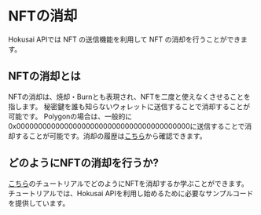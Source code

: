 # NFTの消却


Hokusai APIでは NFT の送信機能を利用して NFT の消却を行うことができます。

## NFTの消却とは


NFTの消却は、焼却・Burnとも表現され、NFTを二度と使えなくさせることを指します。
秘密鍵を誰も知らないウォレットに送信することで消却することが可能です。
Polygonの場合は、一般的に0x0000000000000000000000000000000000000000に送信することで消却することが可能です。消却の履歴は[こちら](https://polygonscan.com/address/0x0000000000000000000000000000000000000000#internaltx)から確認できます。


## どのようにNFTの消却を行うか?


[こちら](get-started.md#transfer-an-nft)のチュートリアルでどのようにNFTを消却するか学ぶことができます。
チュートリアルでは、Hokusai APIを利用し始めるために必要なサンプルコードを提供しています。

